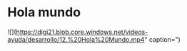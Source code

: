 # Hola mundo

![](https://digi21.blob.core.windows.net/videos-ayuda/desarrollo/12.%20Hola%20Mundo.mp4" caption=")

